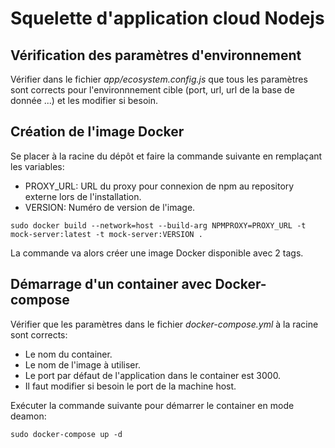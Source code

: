 # Squelette d'application cloud Nodejs

## Vérification des paramètres d'environnement

Vérifier dans le fichier *app/ecosystem.config.js* que tous les paramètres sont corrects pour l'environnnement cible (port, url, url de la base de donnée ...) et les modifier si besoin.

## Création de l'image Docker

Se placer à la racine du dépôt et faire la commande suivante en remplaçant les variables:
* PROXY_URL: URL du proxy pour connexion de npm au repository externe lors de l'installation.
* VERSION: Numéro de version de l'image.
~~~~
sudo docker build --network=host --build-arg NPMPROXY=PROXY_URL -t mock-server:latest -t mock-server:VERSION .
~~~~
La commande va alors créer une image Docker disponible avec 2 tags.

## Démarrage d'un container avec Docker-compose

Vérifier que les paramètres dans le fichier *docker-compose.yml* à la racine sont corrects:
* Le nom du container.
* Le nom de l'image à utiliser.
* Le port par défaut de l'application dans le container est 3000.
* Il faut modifier si besoin le port de la machine host.

Exécuter la commande suivante pour démarrer le container en mode deamon:
~~~~
sudo docker-compose up -d
~~~~